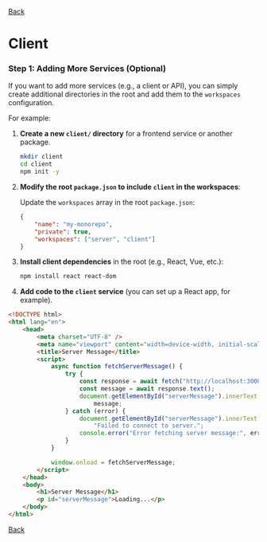 [Back](index.md)

# Client

### Step 1: Adding More Services (Optional)

If you want to add more services (e.g., a client or API), you can simply create additional directories in the root and add them to the `workspaces` configuration.

For example:

1. **Create a new `client/` directory** for a frontend service or another package.

    ```bash
    mkdir client
    cd client
    npm init -y
    ```

2. **Modify the root `package.json` to include `client` in the workspaces**:

    Update the `workspaces` array in the root `package.json`:

    ```json
    {
        "name": "my-monorepo",
        "private": true,
        "workspaces": ["server", "client"]
    }
    ```

3. **Install client dependencies** in the root (e.g., React, Vue, etc.):

    ```bash
    npm install react react-dom
    ```

4. **Add code to the `client` service** (you can set up a React app, for example).

```html
<!DOCTYPE html>
<html lang="en">
    <head>
        <meta charset="UTF-8" />
        <meta name="viewport" content="width=device-width, initial-scale=1.0" />
        <title>Server Message</title>
        <script>
            async function fetchServerMessage() {
                try {
                    const response = await fetch("http://localhost:3000");
                    const message = await response.text();
                    document.getElementById("serverMessage").innerText =
                        message;
                } catch (error) {
                    document.getElementById("serverMessage").innerText =
                        "Failed to connect to server.";
                    console.error("Error fetching server message:", error);
                }
            }

            window.onload = fetchServerMessage;
        </script>
    </head>
    <body>
        <h1>Server Message</h1>
        <p id="serverMessage">Loading...</p>
    </body>
</html>
```

[Back](index.md)
